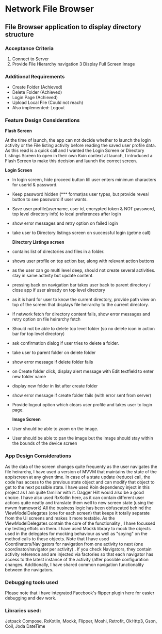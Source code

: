 # Network File Browser

## File Browser application to display directory structure

### Acceptance Criteria

1. Connect to Server
2. Provide File Hierarchy navigation
   3 Display Full Screen Image

### Additional Requirements
- Create Folder (Achieved)
- Delete Folder (Achieved)
- Login Page (Achieved)
- Upload Local File (Could not  reach)
- Also implemented: Logout

### Feature Design Considerations
  **Flash Screen**

  At the time of launch, the app can not decide whether to launch the login activity or the  File listing activity before reading the saved user profile data. As this read is a quick call and I wanted the Login Screen or Directory Listings Screen to open in their own Koin context at launch, I introduced a Flash Screen to make this decision and launch the correct screen.

  **Login Screen**
- In login screen, hide proceed button till user enters minimum characters for userid & password.
- Keep password hidden (*** format)as user types, but provide reveal button to see password if user wants.
- Save user profile(username, user id, encrypted token & NOT password, top level directory info) to local preferences after login
- show error messages and retry option on failed login
- take user to Directory listings screen on successful login (getme call)

  **Directory Listings screen**
- contains list of directories and files in a folder.
- shows user profile on top action bar, along with relevant action buttons
- as the user can go multi level deep, should not create several activities. stay in same activity but update content.
- pressing back on navigation bar takes user back to parent directory / close app if user already on top level directory
- as it is hard for user to know the current directory, provide path view on top of the screen that displays file heirarchy to the current directory.
- If network fetch for directory content fails, show error messages and retry option on file heirarchy fetch
- Should not be able to delete top level folder (so no delete icon in action bar for top level directory)
- ask confirmation dialog if user tries to delete a folder.
- take user to parent folder on delete folder
- show error message if delete folder fails
- on Create folder click, display alert message with Edit textfield to enter new folder name
- display new folder in list after create folder
- show error message if create folder fails (with error sent from server)
- Provide logout option which clears user profile and takes user to login page.
  
  **Image Screen**
- User should be able to zoom on the image.
- User should be able to pan the image but the image should stay within the bounds of the device screen

### App Design Considerations

As the data of the screen changes quite frequenty as the user navigates the file heirarchy, I have used a version of MVVM that maintains the state of the app/screen at any given time.
In case of a state update  (reduce) call, the code has access to the previous state object and can modify that object to get to the next possible state.
I have used Koin dependency inject in this project as I am quite familiar with it. Dagger Hilt would also be a good choice.
I have also used RxKotlin here, as it can contain different user actions quite neatly and translate them well to new screen state (using the mvvm framework)
All the business logic has been obfuscated behind the ViewModelDelegates (one for each screen) that keeps it totally separate from the UI screens and makes it more testable.
As the ViewModelDelegates contain the core of the functionality , I have focussed my testing effots on them. I have used Mockk library to mock the objects used in the delegates for mocking behaviour as well as "spying" on the method calls to these objects.
Note  that I have used Coordinators/Navigators for navigation from one activity to next (one coordinator/navigator per activity) . If you check Navigators, they contain activity reference and are injected via factories so that each navigator has access to the latest instance of the activity (after possible configuration changes. Additionally, I have shared common navigation functionality between the navigators.

### Debugging tools used

Please note that i have integrated Facebook's flipper plugin here for easier debugging and dev work.

### Libraries used: 
Jetpack Compose, RxKotlin, Mockk, Flipper, Moshi, Retrofit, OkHttp3, Gson, Coil, Joda DateTime
